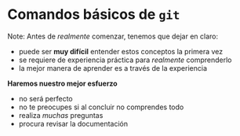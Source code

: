 # Comandos básicos de `git`

Note:
Antes de _realmente_ comenzar, tenemos que dejar en claro:

- puede ser **muy difícil** entender estos conceptos la primera vez
- se requiere de experiencia práctica para _realmente_ comprenderlo
- la mejor manera de aprender es a través de la experiencia

**Haremos nuestro mejor esfuerzo**

- no será perfecto
- no te preocupes si al concluir no comprendes todo
- realiza _muchas_ preguntas
- procura revisar la documentación
